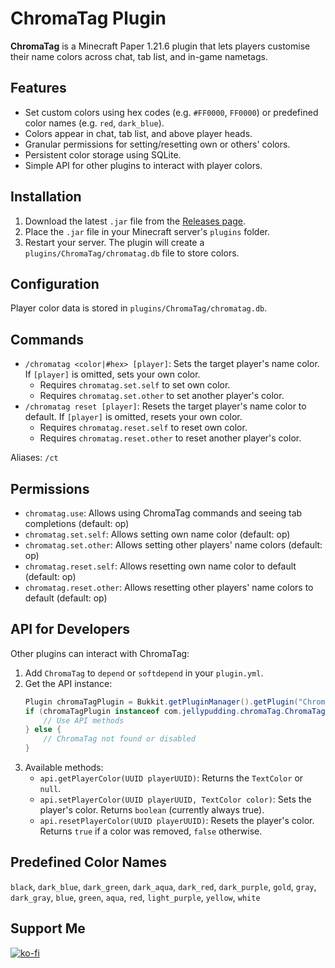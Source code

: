 # ChromaTag Plugin

**ChromaTag** is a Minecraft Paper 1.21.6 plugin that lets players customise their name colors across chat, tab list, and in-game nametags.

## Features
- Set custom colors using hex codes (e.g. `#FF0000`, `FF0000`) or predefined color names (e.g. `red`, `dark_blue`).
- Colors appear in chat, tab list, and above player heads.
- Granular permissions for setting/resetting own or others' colors.
- Persistent color storage using SQLite.
- Simple API for other plugins to interact with player colors.

## Installation
1. Download the latest `.jar` file from the [Releases page](https://github.com/Jelly-Pudding/ChromaTag/releases/latest).
2. Place the `.jar` file in your Minecraft server's `plugins` folder.
3. Restart your server. The plugin will create a `plugins/ChromaTag/chromatag.db` file to store colors.

## Configuration
Player color data is stored in `plugins/ChromaTag/chromatag.db`.

## Commands
- `/chromatag <color|#hex> [player]`: Sets the target player's name color. If `[player]` is omitted, sets your own color.
  - Requires `chromatag.set.self` to set own color.
  - Requires `chromatag.set.other` to set another player's color.
- `/chromatag reset [player]`: Resets the target player's name color to default. If `[player]` is omitted, resets your own color.
  - Requires `chromatag.reset.self` to reset own color.
  - Requires `chromatag.reset.other` to reset another player's color.

Aliases: `/ct`

## Permissions
- `chromatag.use`: Allows using ChromaTag commands and seeing tab completions (default: op)
- `chromatag.set.self`: Allows setting own name color (default: op)
- `chromatag.set.other`: Allows setting other players' name colors (default: op)
- `chromatag.reset.self`: Allows resetting own name color to default (default: op)
- `chromatag.reset.other`: Allows resetting other players' name colors to default (default: op)

## API for Developers
Other plugins can interact with ChromaTag:

1.  Add `ChromaTag` to `depend` or `softdepend` in your `plugin.yml`.
2.  Get the API instance:
    ```java
    Plugin chromaTagPlugin = Bukkit.getPluginManager().getPlugin("ChromaTag");
    if (chromaTagPlugin instanceof com.jellypudding.chromaTag.ChromaTag api) {
        // Use API methods
    } else {
        // ChromaTag not found or disabled
    }
    ```
3.  Available methods:
    - `api.getPlayerColor(UUID playerUUID)`: Returns the `TextColor` or `null`.
    - `api.setPlayerColor(UUID playerUUID, TextColor color)`: Sets the player's color. Returns `boolean` (currently always true).
    - `api.resetPlayerColor(UUID playerUUID)`: Resets the player's color. Returns `true` if a color was removed, `false` otherwise.

## Predefined Color Names
`black`, `dark_blue`, `dark_green`, `dark_aqua`, `dark_red`, `dark_purple`, `gold`, `gray`, `dark_gray`, `blue`, `green`, `aqua`, `red`, `light_purple`, `yellow`, `white`

## Support Me
[![ko-fi](https://ko-fi.com/img/githubbutton_sm.svg)](https://ko-fi.com/K3K715TC1R)
